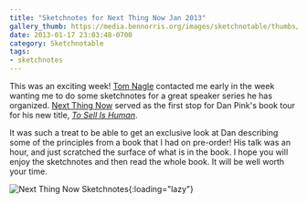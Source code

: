 ```yaml
---
title: "Sketchnotes for Next Thing Now Jan 2013"
gallery_thumb: https://media.bennorris.org/images/sketchnotable/thumbs/next-thing-now-sketchnotes.jpg
date: 2013-01-17 23:03:48-0700
category: Sketchnotable
tags:
- sketchnotes
---
```


This was an exciting week! <a title="Tom Nagle" href="https://twitter.com/tomnagle" target="_blank">Tom Nagle</a> contacted me early in the week wanting me to do some sketchnotes for a great speaker series he has organized. <a title="Next Thing Now" href="http://www.nextthingnow.co/" target="_blank">Next Thing Now</a> served as the first stop for Dan Pink's book tour for his new title, <a title="To Sell Is Human" href="http://www.danpink.com/books/to-sell-is-human" target="_blank"><em>To Sell Is Human</em></a>.

It was such a treat to be able to get an exclusive look at Dan describing some of the principles from a book that I had on pre-order! His talk was an hour, and just scratched the surface of what is in the book. I hope you will enjoy the sketchnotes and then read the whole book. It will be well worth your time.

![Next Thing Now Sketchnotes](https://media.bennorris.org/images/sketchnotable/company-corporation/next-thing-now-sketchnotes.jpg){:loading="lazy"}
